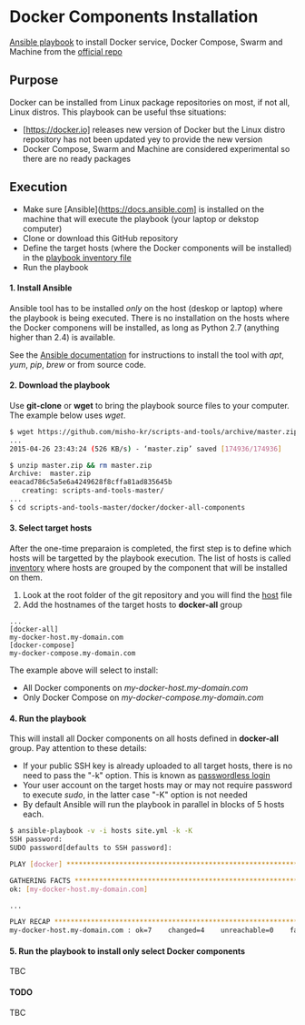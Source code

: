 Docker Components Installation
==============================

[Ansible playbook](https://docs.ansible.com/playbooks.html) to install Docker service, Docker Compose, Swarm and Machine from the [official repo](https://docker.io)

## Purpose

Docker can be installed from Linux package repositories on most, if not all, Linux distros. This playbook can be useful thse situations:

* [https://docker.io] releases new version of Docker but the Linux distro repository has not been updated yey to provide the new version
* Docker Compose, Swarm and Machine are considered experimental so there are no ready packages

## Execution

* Make sure [Ansible](https://docs.ansible.com] is installed on the machine that will execute the playbook (your laptop or dekstop computer)
* Clone or download this GitHub repository
* Define the target hosts (where the Docker components will be installed) in the [playbook inventory file](hosts)
* Run the playbook

#### 1. Install Ansible

Ansible tool has to be installed *only* on the host (deskop or laptop) where the playbook is being executed. There is no installation on the hosts where the Docker componens will be installed, as long as Python 2.7 (anything higher than 2.4) is available.

See the [Ansible documentation](http://docs.ansible.com/intro_installation.html) for instructions to install the tool with _apt_, _yum_, _pip_, _brew_ or from source code.

#### 2. Download the playbook

Use __git-clone__ or __wget__ to bring the playbook source files to your computer. The example below uses _wget_.

```bash
$ wget https://github.com/misho-kr/scripts-and-tools/archive/master.zip
...
2015-04-26 23:43:24 (526 KB/s) - ‘master.zip’ saved [174936/174936]

$ unzip master.zip && rm master.zip 
Archive:  master.zip
eeacad786c5a5e6a4249628f8cffa81ad835645b
   creating: scripts-and-tools-master/
...
$ cd scripts-and-tools-master/docker/docker-all-components
```

#### 3. Select target hosts

After the one-time preparaion is completed, the first step is to define which hosts will be targetted by the playbook execution. The list of hosts is called [inventory](http://docs.ansible.com/intro_inventory.html) where hosts are grouped by the component that will be installed on them.

1. Look at the root folder of the git repository and you will find the [host](host) file
1. Add the hostnames of the target hosts to __docker-all__ group

```
...
[docker-all]
my-docker-host.my-domain.com
[docker-compose]
my-docker-compose.my-domain.com
```

The example above will select to install:

* All Docker components on _my-docker-host.my-domain.com_
* Only Docker Compose on _my-docker-compose.my-domain.com_

#### 4. Run the playbook

This will install all Docker components on all hosts defined in __docker-all__ group. Pay attention to these details:

* If your public SSH key is already uploaded to all target hosts, there is no need to pass the "-k" option. This is known as [passwordless login](http://linuxconfig.org/passwordless-ssh)
* Your user account on the target hosts may or may not require password to execute _sudo_, in the latter case "-K" option is not needed
* By default Ansible will run the playbook in parallel in blocks of 5 hosts each.

```bash
$ ansible-playbook -v -i hosts site.yml -k -K
SSH password:
SUDO password[defaults to SSH password]:

PLAY [docker] *****************************************************************

GATHERING FACTS ***************************************************************
ok: [my-docker-host.my-domain.com]

...

PLAY RECAP ********************************************************************
my-docker-host.my-domain.com : ok=7    changed=4    unreachable=0    failed=0
```

#### 5. Run the playbook to install only select Docker components

TBC

#### TODO

TBC
